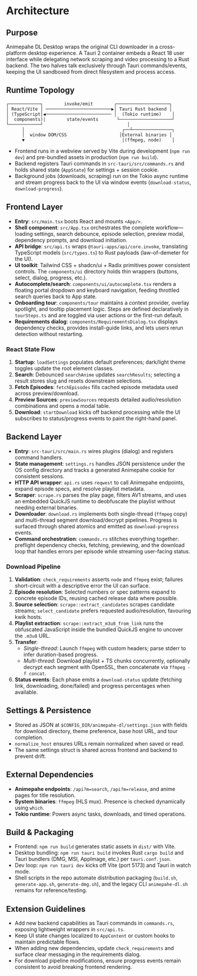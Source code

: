# Architecture

## Purpose
Animepahe DL Desktop wraps the original CLI downloader in a cross-platform desktop experience. A Tauri 2 container embeds a React 18 user interface while delegating network scraping and video processing to a Rust backend. The two halves talk exclusively through Tauri commands/events, keeping the UI sandboxed from direct filesystem and process access.

## Runtime Topology
```
┌────────────┐        invoke/emit        ┌────────────────────┐
│ React/Vite │ ─────────────────────────▶│ Tauri Rust backend │
│ (TypeScript│◀───────────────────────── │  (Tokio runtime)    │
│  components)│        state/events       └────────────────────┘
└────────────┘                                │
      │                                     ┌──┴───────────────┐
      │  window DOM/CSS                    │External binaries │
      ▼                                     │(ffmpeg, node)    │
```
- Frontend runs in a webview served by Vite during development (`npm run dev`) and pre-bundled assets in production (`npm run build`).
- Backend registers Tauri commands in `src-tauri/src/commands.rs` and holds shared state (`AppState`) for settings + session cookie.
- Background jobs (downloads, scraping) run on the Tokio async runtime and stream progress back to the UI via window events (`download-status`, `download-progress`).

## Frontend Layer
- **Entry**: `src/main.tsx` boots React and mounts `<App/>`.
- **Shell component**: `src/App.tsx` orchestrates the complete workflow—loading settings, search debounce, episode selection, preview modal, dependency prompts, and download initiation.
- **API bridge**: `src/api.ts` wraps `@tauri-apps/api/core.invoke`, translating TypeScript models (`src/types.ts`) to Rust payloads (law-of-demeter for the UI).
- **UI toolkit**: Tailwind CSS + shadcn/ui + Radix primitives power consistent controls. The `components/ui` directory holds thin wrappers (buttons, select, dialog, progress, etc.).
- **Autocomplete/search**: `components/ui/autocomplete.tsx` renders a floating portal dropdown and keyboard navigation, feeding throttled search queries back to App state.
- **Onboarding tour**: `components/tour` maintains a context provider, overlay spotlight, and tooltip placement logic. Steps are defined declaratively in `tourSteps.ts` and are toggled via user actions or the first-run default.
- **Requirements dialog**: `components/RequirementsDialog.tsx` displays dependency checks, provides install-guide links, and lets users rerun detection without restarting.

### React State Flow
1. **Startup**: `loadSettings` populates default preferences; dark/light theme toggles update the root element classes.
2. **Search**: Debounced `searchAnime` updates `searchResults`; selecting a result stores slug and resets downstream selections.
3. **Fetch Episodes**: `fetchEpisodes` fills cached episode metadata used across preview/download.
4. **Preview Sources**: `previewSources` requests detailed audio/resolution combinations and opens a modal table.
5. **Download**: `startDownload` kicks off backend processing while the UI subscribes to status/progress events to paint the right-hand panel.

## Backend Layer
- **Entry**: `src-tauri/src/main.rs` wires plugins (dialog) and registers command handlers.
- **State management**: `settings.rs` handles JSON persistence under the OS config directory and tracks a generated Animepahe cookie for consistent sessions.
- **HTTP API wrapper**: `api.rs` uses `reqwest` to call Animepahe endpoints, expand episode specs, and resolve playlist metadata.
- **Scraper**: `scrape.rs` parses the play page, filters AV1 streams, and uses an embedded QuickJS runtime to deobfuscate the playlist without needing external binaries.
- **Downloader**: `download.rs` implements both single-thread (`ffmpeg` copy) and multi-thread segment download/decrypt pipelines. Progress is surfaced through shared atomics and emitted as `download-progress` events.
- **Command orchestration**: `commands.rs` stitches everything together: preflight dependency checks, fetching, previewing, and the download loop that handles errors per episode while streaming user-facing status.

### Download Pipeline
1. **Validation**: `check_requirements` asserts `node` and `ffmpeg` exist; failures short-circuit with a descriptive error the UI can surface.
2. **Episode resolution**: Selected numbers or spec patterns expand to concrete episode IDs, reusing cached release data where possible.
3. **Source selection**: `scrape::extract_candidates` scrapes candidate streams; `select_candidate` prefers requested audio/resolution, favouring kwik hosts.
4. **Playlist extraction**: `scrape::extract_m3u8_from_link` runs the obfuscated JavaScript inside the bundled QuickJS engine to uncover the `.m3u8` URL.
5. **Transfer**:
   - *Single-thread*: Launch `ffmpeg` with custom headers; parse stderr to infer duration-based progress.
   - *Multi-thread*: Download playlist + TS chunks concurrently, optionally decrypt each segment with OpenSSL, then concatenate via `ffmpeg -f concat`.
6. **Status events**: Each phase emits a `download-status` update (fetching link, downloading, done/failed) and progress percentages when available.

## Settings & Persistence
- Stored as JSON at `$CONFIG_DIR/animepahe-dl/settings.json` with fields for download directory, theme preference, base host URL, and tour completion.
- `normalize_host` ensures URLs remain normalized when saved or read.
- The same settings struct is shared across frontend and backend to prevent drift.

## External Dependencies
- **Animepahe endpoints**: `/api?m=search`, `/api?m=release`, and anime pages for title resolution.
- **System binaries**: `ffmpeg` (HLS mux). Presence is checked dynamically using `which`.
- **Tokio runtime**: Powers async tasks, downloads, and timed operations.

## Build & Packaging
- Frontend: `npm run build` generates static assets in `dist/` with Vite.
- Desktop bundling: `npm run tauri build` invokes Rust `cargo build` and Tauri bundlers (DMG, MSI, AppImage, etc.) per `tauri.conf.json`.
- Dev loop: `npm run tauri dev` kicks off Vite (port 5173) and Tauri in watch mode.
- Shell scripts in the repo automate distribution packaging (`build.sh`, `generate-app.sh`, `generate-dmg.sh`), and the legacy CLI `animepahe-dl.sh` remains for reference/testing.

## Extension Guidelines
- Add new backend capabilities as Tauri commands in `commands.rs`, exposing lightweight wrappers in `src/api.ts`.
- Keep UI state changes localized to `AppContent` or custom hooks to maintain predictable flows.
- When adding new dependencies, update `check_requirements` and surface clear messaging in the requirements dialog.
- For download pipeline modifications, ensure progress events remain consistent to avoid breaking frontend rendering.
